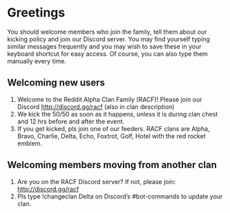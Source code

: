 # Greetings

You should welcome members who join the family, tell them about our kicking policy and join our Discord server. You may find yourself typing similar messages frequently and you may wish to save these in your keyboard shortcut for easy access. Of course, you can also type them manually every time.

## Welcoming new users

1. Welcome to the Reddit Alpha Clan Family (RACF)! Please join our Discord http://discord.gg/racf (also in clan description)
2. We kick the 50/50 as soon as it happens, unless it is during clan chest and 12 hrs before and after the event.
3. If you get kicked, pls join one of our feeders. RACF clans are Alpha, Bravo, Charlie, Delta, Echo, Foxtrot, Golf, Hotel with the red rocket emblem.

## Welcoming members moving from another clan

1. Are you on the RACF Discord server? If not, please join: http://discord.gg/racf
2. Pls type !changeclan Delta on Discord’s #bot-commands to update your clan.
